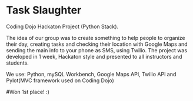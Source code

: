 # Task Slaughter

Coding Dojo Hackaton Project (Python Stack).

The idea of our group was to create something to help people to organize their day, creating tasks and checking their location with Google Maps and sending the main info to your phone as SMS, using Twilio. The project was developed in 1 week, Hackaton style and presented to all instructors and students.

We use: Python, mySQL Workbench, Google Maps API, Twilio API and Pylot(MVC framework used on Coding Dojo)

#Won 1st place! :)
